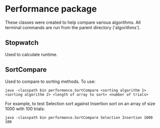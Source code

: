 # Performance package
These classes were created to help compare various algorithms. All terminal commands are run from the parent directory ('algorithms').

## Stopwatch
Used to calculate runtime.

## SortCompare
Used to compare to sorting methods. To use:
```
java -classpath bin performance.SortCompare <sorting algorithm 1> <sorting algorithm 2> <length of array to sort> <number of trials>
```
For example, to test Selection sort against Insertion sort on an array of size 1000 with 100 trials:
```
java -classpath bin performance.SortCompare Selection Insertion 1000 100
```